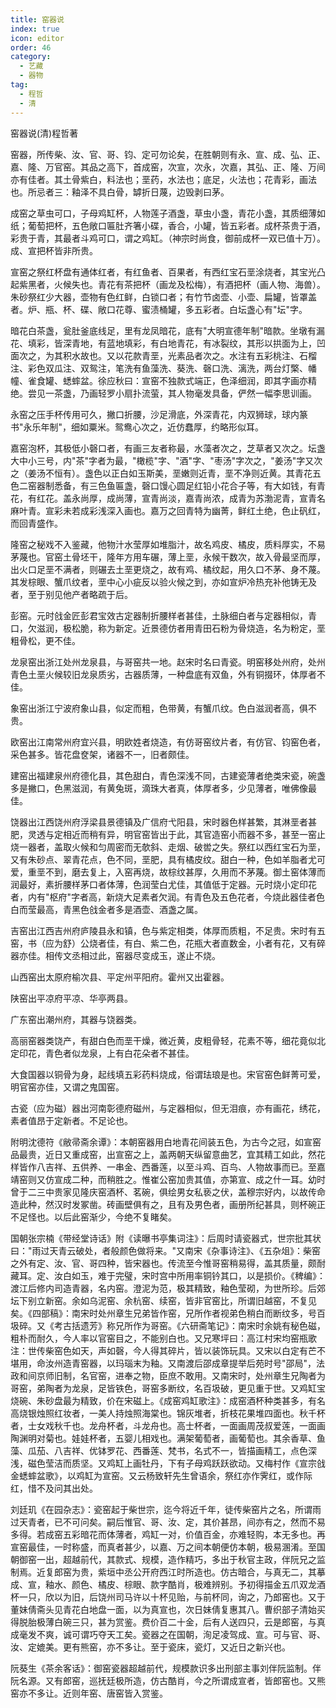 ```yaml
---
title: 窑器说
index: true
icon: editor
order: 46
category:
  - 艺藏
  - 器物
tag:
  - 程哲
  - 清
---
```


窑器说(清)程哲著  

窑器，所传柴、汝、官、哥、钧、定可勿论矣，在胜朝则有永、宣、成、弘、正、嘉、隆、万官窑。其品之高下，首成窑，次宣，次永，次嘉，其弘、正、隆、万间亦有佳者。其土骨紫白，料法也；垩药，水法也；底足，火法也；花青彩，画法也。所忌者三：釉泽不具白骨，罅折日蔑，边毁剥曰茅。  

成窑之草虫可口，子母鸡缸杯，人物莲子酒盏，草虫小盏，青花小盏，其质细薄如纸；葡萄把杯，五色敞口匾肚齐箸小碟，香合，小罐，皆五彩者。成杯茶贵于酒，彩贵于青，其最者斗鸡可口，谓之鸡缸。（神宗时尚食，御前成杯一双已值十万）。成、宣把杯皆非所贵。  

宣窑之祭红杯盘有通体红者，有红鱼者、百果者，有西红宝石垩涂烧者，其宝光凸起紫黑者，火候失也。青花有茶把杯（画龙及松梅），有酒把杯（画人物、海兽）。朱砂祭红少大器，壶物有色红鲜，白锁口者；有竹节卤壶、小壶、扁罐，皆罩盖者。炉、瓶、杯、碟、敞口花尊、蜜渍桶罐，多五彩者。白坛盏心有"坛"字。  

暗花白茶盏，瓮肚釜底线足，里有龙凤暗花，底有"大明宣德年制"暗款。坐墩有漏花、填彩，皆深青地，有蓝地填彩，有白地青花，有冰裂纹，其形以拱面为上，凹面次之，为其积水故也。又以花款青垩，光素品者次之。水注有五彩桃注、石榴注、彩色双瓜注、双鸳注，笔洗有鱼藻洗、葵洗、磬口洗、漓洗，两台灯檠、幡幢、雀食罐、蟋蟀盆。徐应秋曰：宣窑不独款式端正，色泽细润，即其字画亦精绝。尝见一茶盏，乃画轻罗小扇扑流萤，其人物毫发具备，俨然一幅李思训画。  

永窑之压手杯传用可久，撇口折腰，沙足滑底，外深青花，内双狮球，球内篆书"永乐年制"，细如粟米。鸳鸯心次之，近仿蠢厚，约略形似耳。  

嘉窑泡杯，其极低小磬口者，有画三友者称最，水藻者次之，芝草者又次之。坛盏大中小三号，内"茶"字者为最，"橄榄"字、"酒"字、"枣汤"字次之，"姜汤"字又次之（姜汤不恒有）。盏色以正白如玉斯美，垩嫩则近青，垩不净则近黄。其青花五色二窑器制悉备，有三色鱼匾盏，磬口馒心圆足红铅小花合子等，有大如钱，有青花，有红花。盖永尚厚，成尚薄，宣青尚淡，嘉青尚浓，成青为苏渤泥青，宣青名麻叶青。宣彩未若成彩浅深入画也。嘉万之回青特为幽菁，鲜红土绝，色止矾红，而回青盛作。  

隆窑之秘戏不入鉴藏，他物汁水莹厚如堆脂汁，故名鸡皮、橘皮，质料厚实，不易茅蔑也。官窑土骨坯干，隆年方用车碾，薄上垩，永候干数次，故入骨最坚而厚，出火口足垩不满者，则碾去土垩更烧之，故有鸡、橘纹起，用久口不茅、身不蔑。其发棕眼、蟹爪纹者，垩中心小疵反以验火候之到，亦如宣炉冷热充补他铸无及者，至于别见他产者略疏于后。  

彭窑。元时戗金匠彭君宝效古定器制折腰样者甚佳，土脉细白者与定器相似，青口，欠滋润，极松脆，称为新定。近景德仿者用青田石粉为骨烧造，名为粉定，垩粗骨松，更不佳。  

龙泉窑出浙江处州龙泉县，与哥窑共一地。赵宋时名曰青瓷。明窑移处州府，处州青色土垩火候较旧龙泉质劣，古器质薄，一种盘底有双鱼，外有铜掇环，体厚者不佳。  

象窑出浙江宁波府象山县，似定而粗，色带黄，有蟹爪纹。色白滋润者高，俱不贵。  

欧窑出江南常州府宜兴县，明欧姓者烧造，有仿哥窑纹片者，有仿官、钧窑色者，采色甚多。皆花盘奁架，诸器不一，旧者颇佳。  

建窑出福建泉州府德化县，其色甜白，青色深浅不同，古建瓷薄者绝类宋瓷，碗盏多是撇口，色黑滋润，有黄兔斑，滴珠大者真，体厚者多，少见薄者，唯佛像最佳。  

饶器出江西饶州府浮梁县景德镇及广信府弋阳县，宋时器色样甚繁，其淋垩者甚肥，灵透与定相近而稍有异，明官窑皆出于此，其官造窑小而器不多，甚至一窑止烧一器者，盖取火候和匀周密而无欹斜、走烟、破喾之失。祭红以西红宝石为垩，又有朱砂点、翠青花点，色不同，垩肥，具有橘皮纹。甜白一种，色如羊脂者尤可爱，重垩不到，磨去复上，入窑再烧，故棕纹甚厚，久用而不茅蔑。御土窑体薄而润最好，素折腰样茅口者体薄，色润莹白尤佳，其值低于定器。元时烧小定印花者，内有"枢府"字者高，新烧大足素者欠润。有青色及五色花者，今烧此器佳者色白而莹最高，青黑色戗金者多是酒壶、酒盏之属。  

吉窑出江西吉州府庐陵县永和镇，色与紫定相类，体厚而质粗，不足贵。宋时有五窑，书（应为舒）公烧者佳，有白、紫二色，花瓶大者直数金，小者有花，又有碎器亦佳。相传文丞相过此，窑器尽变成玉，遂止不烧。  

山西窑出太原府榆次县、平定州平阳府。霍州又出霍器。  

陕窑出平凉府平凉、华亭两县。  

广东窑出潮州府，其器与饶器类。  

高丽窑器类饶产，有甜白色而垩干燥，微近黄，皮粗骨轻，花素不等，细花竟似北定印花，青色者似龙泉，上有白花朵者不甚佳。  

大食国器以铜骨为身，起线填五彩药料烧成，俗谓珐琅是也。宋官窑色鲜菁可爱，明官窑亦佳，又谓之鬼国窑。  

古瓷（应为磁）器出河南彰德府磁州，与定器相似，但无泪痕，亦有画花，绣花，素者值昂于定新者。不足论也。  

附明沈德符《敝帚斋余谭》：本朝窑器用白地青花间装五色，为古今之冠，如宣窑品最贵，近日又重成窑，出宣窑之上，盖两朝天纵留意曲艺，宜其精工如此，然花样皆作八吉祥、五供养、一串金、西番莲，以至斗鸡、百鸟、人物故事而已。至嘉靖窑则又仿宣成二种，而稍胜之。惟崔公窑加贵其值，亦第宣、成之什一耳。幼时曾于二三中贵家见隆庆窑酒杯、茗碗，俱绘男女私亵之伏，盖穆宗好内，以故传命造此种，然汉时发冢凿。砖画壁俱有之，且有及男色者，画册所纪甚具，则杯碗正不足怪也。以后此窑渐少，今绝不复睹矣。  

国朝张宗楠《带经堂诗话》附《读曝书亭集词注》：后周时请瓷器式，世宗批其状曰："雨过天青云破处，者般颜色做将来。"又南宋《杂事诗注》、《五杂俎》：柴窑之外有定、汝、官、哥四种，皆宋器也。传流至今惟哥窑稍易得，盖其质量，颇耐藏耳。定、汝白如玉，难于完璧，宋时宫中所用率铜钤其口，以是损价。《稗编》：渡江后修内司造青器，名内窑。澄泥为范，极其精致，釉色莹砌，为世所珍。后郊坛下别立新窑。余如乌泥窑、余杭窑、续窑，皆非官窑比，所谓旧越窑，不复见矣。《四部稿》：南宋时处州章生兄弟皆作窑，兄所作者视弟色稍白而断纹多，号百圾碎。又《考古括遗芳》称兄所作为哥窑。《六研斋笔记》：南宋时余姚有秘色磁，粗朴而耐久，今人率以官窑目之，不能别白也。又兄寒坪曰：高江村宋均窑瓶歌注：世传柴窑色如天，声如磬，今人得其碎片，皆以装饰玩具。又宋以白定有芒不堪用，命汝州造青窑器，以玛瑙末为釉。又南渡后邵成章提举后苑时号"邵局"，法政和间京师旧制，名官窑，进奉之物，臣庶不敢用。又南宋时，处州章生兄陶者为哥窑，弟陶者为龙泉，足皆铁色，哥窑多断纹，名百圾破，更见重于世。又鸡缸宝烧碗、朱砂盘最为精致，价在宋磁上。《成窑鸡缸歌注》：成窑酒杯种类甚多，有名高烧银烛照红妆者，一美人持烛照海棠也。锦灰堆者，折枝花果堆四面也。秋千杯者，士女戏秋千也。龙舟杯者，斗龙舟也。高士杯者，一面画周茂叔爱莲，一面画陶渊明对菊也。娃娃杯者，五婴儿相戏也。满架葡萄者，画葡萄也。其余香草、鱼藻、瓜茄、八吉祥、优钵罗花、西番莲、梵书，名式不一，皆描画精工，点色深浅，磁色莹洁而质坚。又鸡缸上画牡丹，下有子母鸡跃跃欲动。又梅村作《宣宗戗金蟋蟀盆歌》，以鸡缸为宣窑。又云杨致轩先生曾语余，祭红亦作霁红，或作际红，惜不及问其出处。  

刘廷玑《在园杂志》：瓷窑起于柴世宗，迄今将近千年，徒传柴窑片之名，所谓雨过天青者，已不可问矣。嗣后惟官、哥、汝、定，其价甚昂，间亦有之，然而不易多得。若成窑五彩暗花而体薄者，鸡缸一对，价值百金，亦难轻购，本无多也。再宣窑最佳，一时称盛，而真者甚少，以嘉、万之间本朝便仿本朝，极易溷淆。至国朝御窑一出，超越前代，其款式、规模，造作精巧，多出于秋官主政，伴阮兄之监制焉。近复郎窑为贵，紫垣中丞公开府西江时所造也。仿古暗合，与真无二，其摹成、宣，釉水、颜色、橘皮、棕眼、款字酷肖，极难辨别。予初得描金五爪双龙酒杯一只，欣以为旧，后饶州司马许以十杯见贻，与前杯同，询之，乃郎窑也。又于董妹倩斋头见青花白地盘一面，以为真宣也，次日妹倩复惠其八。曹织部子清始买得脱胎极薄白碗三只，甚为赏鉴。费价百二十金，后有人送四只，云是郎窑，与真成毫发不爽，诚可谓巧夺天工矣。瓷器之在国朝，洵足凌驾成、宣。可与官、哥、汝、定媲美。更有熊窑，亦不多让。至于瓷床，瓷灯，又近日之新兴也。  

阮葵生《茶余客话》：御窑瓷器超越前代，规模款识多出刑部主事刘伴阮监制。伴阮名源。又有郎窑，巡抚廷极所造，仿古酷肖，今之所谓成宣者，皆郎窑也。又熊窑亦不多让。近则年窑、唐窑皆入赏鉴。  
